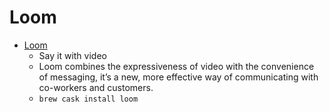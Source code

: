 # Loom
- [Loom](https://www.loom.com/)
  -  Say it with video
  - Loom combines the expressiveness of video with the convenience of messaging, it’s a new, more effective way of communicating with co-workers and customers.
  - `brew cask install loom`
